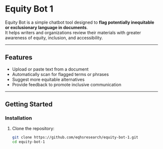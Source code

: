 # Equity Bot 1

Equity Bot is a simple chatbot tool designed to **flag potentially inequitable or exclusionary language in documents**.  
It helps writers and organizations review their materials with greater awareness of equity, inclusion, and accessibility.

---

## Features
- Upload or paste text from a document
- Automatically scan for flagged terms or phrases
- Suggest more equitable alternatives
- Provide feedback to promote inclusive communication

---

## Getting Started

### Installation
1. Clone the repository:
   ```bash
   git clone https://github.com/eqhsresearch/equity-bot-1.git
   cd equity-bot-1
